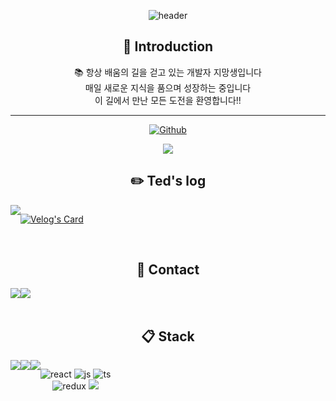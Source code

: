 <div align="center"> 
  
![header](https://capsule-render.vercel.app/api?type=waving&color=timeGradient&text=Welcome%20to%20Ted's%20GitHub%20👋&animation=twinkling&fontSize=35&fontAlignY=40&fontAlign=70&height=250)

## :runner: Introduction
📚 항상 배움의 길을 걷고 있는 개발자 지망생입니다
<br>
매일 새로운 지식을 품으며 성장하는 중입니다
<br>
이 길에서 만난 모든 도전을 환영합니다!!

---
  
[![Github](https://hits.seeyoufarm.com/api/count/incr/badge.svg?url=https%3A%2F%2Fgithub.com%2Fted0729&count_bg=%23A4DF77&title_bg=%23686363&icon=&icon_color=%23E7E7E7&title=Github&edge_flat=false)](https://hits.seeyoufarm.com)

<img src="https://github-readme-stats.vercel.app/api?username=ted0729&show_icons=true">

<!-- <a href="https://opgc.me/#/users/ted0729" target="_blank"><img src="https://api.opgc.me/githubs/users/ted0729/tag/?theme=basic" /></a> -->

<!-- ![Top Langs](https://github-readme-stats.vercel.app/api/top-langs/?username=ted0729&hide_progress=true) -->
 
<br>

##  :pencil2: Ted's log
<div style="display:flex; flex-direction:row;">
    <a href="https://velog.io/@taehyun729">
        <img src="https://img.shields.io/badge/velog-20C997?style=for-the-badge&logo=velog&logoColor=white"> 
    </a>
  
[![Velog's Card](https://velog-readme-stats.vercel.app/api?name=taehyun729)](https://velog.io/@taehyun729)
</div><br>

 
## :iphone: Contact
<div style="display:flex; flex-direction:row;">
    <a href="https://www.instagram.com/kkimtaehyunn/">
        <img src="https://img.shields.io/badge/Instagram-E4405F?style=for-the-badge&logo=Instagram&logoColor=white"> 
    </a>
    <a href="mailto:tutu72933@gmail.com">
        <img src="https://img.shields.io/badge/Gmail-EA4335?style=for-the-badge&logo=Gmail&logoColor=white"> 
    </a>
</div><br>
    
## :clipboard: Stack 
<div style="display:flex; flex-direction:row;">
  
  <img src="https://img.shields.io/badge/HTML5-E34F26?style=flat&logo=HTML5&logoColor=white" />
	<img src="https://img.shields.io/badge/CSS3-1572B6?style=flat&logo=CSS3&logoColor=white" />
	<img src="https://img.shields.io/badge/tailwindcss-06B6D4?style=flat&logo=tailwindcss&logoColor=white" />
  <br>
  
  ![react](https://img.shields.io/badge/React-20232A?style=for-the-badge&logo=react&logoColor=61DAFB)
  ![js](https://img.shields.io/badge/JavaScript-F7DF1E?style=for-the-badge&logo=JavaScript&logoColor=white)
  ![ts](https://img.shields.io/badge/TypeScript-007ACC?style=for-the-badge&logo=typescript&logoColor=white)
  <br>
  ![redux](https://img.shields.io/badge/Redux-593D88?style=for-the-badge&logo=redux&logoColor=white)
  <img src="https://img.shields.io/badge/Recoil-3578E5?style=for-the-badge&logo=Recoil&logoColor=white">

</div><br>
</div>
